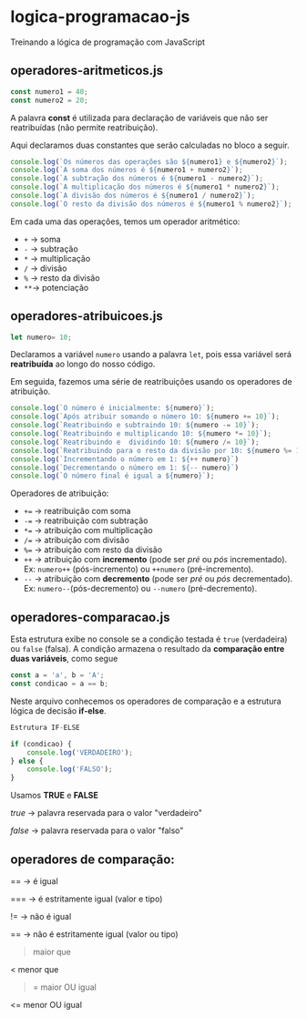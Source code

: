 # logica-programacao-js
Treinando a lógica de programação com JavaScript

## operadores-aritmeticos.js

~~~js
const numero1 = 40;
const numero2 = 20;
~~~

A palavra **const** é utilizada para declaração de variáveis que não ser reatribuídas (não permite reatribuição).

Aqui declaramos duas constantes que serão calculadas no bloco a seguir.

~~~js
console.log(`Os números das operações são ${numero1} e ${numero2}`);
console.log(`A soma dos números é ${numero1 + numero2}`);
console.log(`A subtração dos números é ${numero1 - numero2}`);
console.log(`A multiplicação dos números é ${numero1 * numero2}`);
console.log(`A divisão dos números é ${numero1 / numero2}`);
console.log(`O resto da divisão dos números é ${numero1 % numero2}`);
~~~

Em cada uma das operações, temos um operador aritmético:

* `+` -> soma
* `-` -> subtração
* `*` -> multiplicação
* `/` -> divisão
* `%` -> resto da divisão
* `**`-> potenciação

## operadores-atribuicoes.js

~~~js
let numero= 10;
~~~

Declaramos a variável `numero` usando a palavra `let`, pois essa variável será **reatribuída** ao longo do  nosso código.

Em seguida, fazemos uma série de reatribuições usando os operadores de atribuição.

~~~js
console.log(`O número é inicialmente: ${numero}`);
console.log(`Após atribuir somando o número 10: ${numero += 10}`);
console.log(`Reatribuindo e subtraindo 10: ${numero -= 10}`);
console.log(`Reatribuindo e multiplicando 10: ${numero *= 10}`);
console.log(`Reatribuindo e  dividindo 10: ${numero /= 10}`);
console.log(`Reatribuindo para o resto da divisão por 10: ${numero %= 10}`)
console.log(`Incrementando o número em 1: ${++ numero}`)
console.log(`Decrementando o número em 1: ${-- numero}`)
console.log(`O número final é igual a ${numero}`);
~~~

Operadores de atribuição:

* `+=` -> reatribuição com soma
* `-=` -> reatribuição com subtração
* `*=` -> atribuição com multiplicação
* `/=` -> atribuição com divisão
* `%=` -> atribuição com resto da divisão
* `++` -> atribuição com **incremento** (pode ser *pré* ou *pós* incrementado). Ex: `numero++` (pós-incremento) ou `++numero` (pré-incremento).
* `--` -> atribuição com **decremento** (pode ser *pré* ou *pós* decrementado). Ex: `numero--`(pós-decremento) ou `--numero` (pré-decremento).

## operadores-comparacao.js

Esta estrutura exibe no console se a condição testada é `true` (verdadeira) ou `false` (falsa). A condição armazena o resultado da **comparação entre duas variáveis**, como segue



~~~js 
const a = 'a', b = 'A';
const condicao = a == b;
~~~


Neste arquivo conhecemos os operadores de comparação e a estrutura lógica de decisão **if-else**.

~~~js
Estrutura IF-ELSE

if (condicao) { 
    console.log('VERDADEIRO');
} else {
    console.log('FALSO');
}
~~~

Usamos **TRUE** e **FALSE**

*true* -> palavra reservada para o valor "verdadeiro"

*false*  -> palavra reservada para o valor "falso"



## operadores de comparação:

 == -> é igual

 === -> é estritamente igual (valor e tipo)

 != -> não é igual

 == -> não é estritamente igual (valor ou tipo)

 > maior que

 < menor que

 >= maior OU igual

 <= menor OU igual